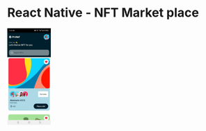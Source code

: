 # React Native - NFT Market place

<img src='https://github.com/Isa1asN/nft_react-native/blob/main/assets/images/sshot.jpg' width=100/>
